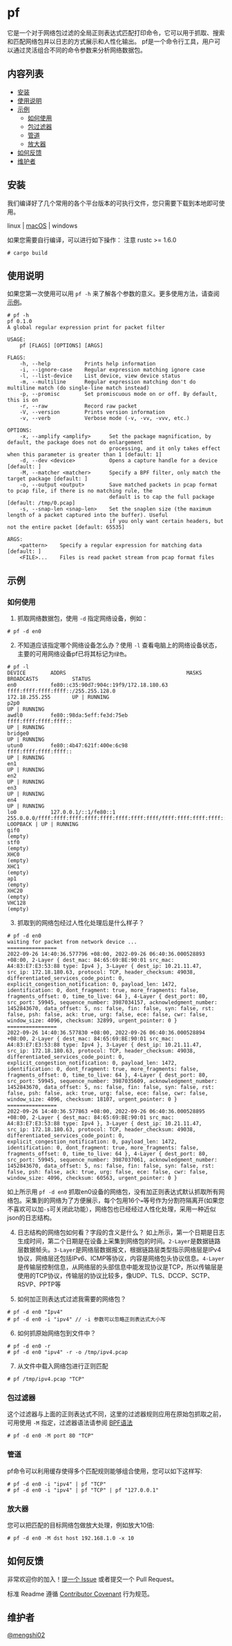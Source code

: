 # pf
它是一个对于网络包过滤的全局正则表达式匹配打印命令，它可以用于抓取、搜索和匹配网络包并以日志的方式展示和人性化输出。 pf是一个命令行工具，用户可以通过灵活组合不同的命令参数来分析网络数据包。

## 内容列表
- [安装](#安装)
- [使用说明](#使用说明)
- [示例](#示例)
    - [如何使用](#如何使用) 
    - [包过滤器](#包过滤器)
    - [管道](#管道)
    - [放大器](#放大器)
- [如何反馈](#如何反馈)
- [维护者](#维护者)

## 安装
我们编译好了几个常用的各个平台版本的可执行文件，您只需要下载到本地即可使用。

linux | [macOS](https://github.com/mengshi02/pf/raw/main/release/macos/pf) | windows

如果您需要自行编译，可以进行如下操作：
注意 rustc >= 1.6.0

```shell
# cargo build
```

## 使用说明
如果您第一次使用可以用 `pf -h` 来了解各个参数的意义。更多使用方法，请查阅[示例](#示例)。
```shell
# pf -h
pf 0.1.0
A global regular expression print for packet filter

USAGE:
    pf [FLAGS] [OPTIONS] [ARGS]

FLAGS:
    -h, --help           Prints help information
    -i, --ignore-case    Regular expression matching ignore case
    -l, --list-device    List device, view device status
    -m, --multiline      Regular expression matching don't do multiline match (do single-line match instead)
    -p, --promisc        Set promiscuous mode on or off. By default, this is on
    -r, --raw            Record raw packet
    -V, --version        Prints version information
    -v, --verb           Verbose mode (-v, -vv, -vvv, etc.)

OPTIONS:
    -x, --amplify <amplify>      Set the package magnification, by default, the package does not do enlargement
                                 processing, and it only takes effect when this parameter is greater than 1 [default: 1]
    -d, --dev <device>           Opens a capture handle for a device [default: ]
    -M, --matcher <matcher>      Specify a BPF filter, only match the target package [default: ]
    -o, --output <output>        Save matched packets in pcap format to pcap file, if there is no matching rule, the
                                 default is to cap the full package [default: /tmp/0.pcap]
    -s, --snap-len <snap-len>    Set the snaplen size (the maximum length of a packet captured into the buffer). Useful
                                 if you only want certain headers, but not the entire packet [default: 65535]

ARGS:
    <pattern>    Specify a regular expression for matching data [default: ]
    <FILE>...    Files is read packet stream from pcap format files
```

## 示例
### 如何使用
1. 抓取网络数据包，使用 `-d` 指定网络设备，例如：
```shell
# pf -d en0
```

2. 不知道应该指定哪个网络设备怎么办？使用 `-l` 查看电脑上的网络设备状态，主要的可用网络设备pf已将其标记为`绿色`。
```shell
# pf -l
DEVICE        ADDRS                                       MASKS                                                                     BROADCASTS           STATUS                      
en0           fe80::c35:90d7:904c:19f9/172.18.180.63      ffff:ffff:ffff:ffff::/255.255.128.0                                       172.18.255.255       UP | RUNNING                
p2p0                                                                                                                                                     UP | RUNNING                
awdl0         fe80::98da:5eff:fe3d:75eb                   ffff:ffff:ffff:ffff::                                                                          UP | RUNNING                
bridge0                                                                                                                                                  UP | RUNNING                
utun0         fe80::4b47:621f:400e:6c98                   ffff:ffff:ffff:ffff::                                                                          UP | RUNNING                
en1                                                                                                                                                      UP | RUNNING                
en2                                                                                                                                                      UP | RUNNING                
en3                                                                                                                                                      UP | RUNNING                
en4                                                                                                                                                      UP | RUNNING                
lo0           127.0.0.1/::1/fe80::1                       255.0.0.0/ffff:ffff:ffff:ffff:ffff:ffff:ffff:ffff/ffff:ffff:ffff:ffff::                        LOOPBACK | UP | RUNNING     
gif0                                                                                                                                                     (empty)                     
stf0                                                                                                                                                     (empty)                     
XHC0                                                                                                                                                     (empty)                     
XHC1                                                                                                                                                     (empty)                     
ap1                                                                                                                                                      (empty)                     
XHC20                                                                                                                                                    (empty)                     
VHC128                                                                                                                                                   (empty) 
```

3. 抓取到的网络包经过人性化处理后是什么样子？
```shell
# pf -d en0
waiting for packet from network device ...
================
2022-09-26 14:40:36.577796 +08:00, 2022-09-26 06:40:36.000528893 +08:00, 2-Layer { dest_mac: 84:65:69:BE:90:01 src_mac: A4:83:E7:E3:53:88 type: Ipv4 }, 3-Layer { dest_ip: 10.21.11.47, src_ip: 172.18.180.63, protocol: TCP, header_checksum: 49038, differentiated_services_code_point: 0, explicit_congestion_notification: 0, payload_len: 1472, identification: 0, dont_fragment: true, more_fragments: false, fragments_offset: 0, time_to_live: 64 }, 4-Layer { dest_port: 80, src_port: 59945, sequence_number: 3987034157, acknowledgment_number: 1452843670, data_offset: 5, ns: false, fin: false, syn: false, rst: false, psh: false, ack: true, urg: false, ece: false, cwr: false, window_size: 4096, checksum: 32899, urgent_pointer: 0 }
================
2022-09-26 14:40:36.577830 +08:00, 2022-09-26 06:40:36.000528894 +08:00, 2-Layer { dest_mac: 84:65:69:BE:90:01 src_mac: A4:83:E7:E3:53:88 type: Ipv4 }, 3-Layer { dest_ip: 10.21.11.47, src_ip: 172.18.180.63, protocol: TCP, header_checksum: 49038, differentiated_services_code_point: 0, explicit_congestion_notification: 0, payload_len: 1472, identification: 0, dont_fragment: true, more_fragments: false, fragments_offset: 0, time_to_live: 64 }, 4-Layer { dest_port: 80, src_port: 59945, sequence_number: 3987035609, acknowledgment_number: 1452843670, data_offset: 5, ns: false, fin: false, syn: false, rst: false, psh: false, ack: true, urg: false, ece: false, cwr: false, window_size: 4096, checksum: 18107, urgent_pointer: 0 }
================
2022-09-26 14:40:36.577863 +08:00, 2022-09-26 06:40:36.000528895 +08:00, 2-Layer { dest_mac: 84:65:69:BE:90:01 src_mac: A4:83:E7:E3:53:88 type: Ipv4 }, 3-Layer { dest_ip: 10.21.11.47, src_ip: 172.18.180.63, protocol: TCP, header_checksum: 49038, differentiated_services_code_point: 0, explicit_congestion_notification: 0, payload_len: 1472, identification: 0, dont_fragment: true, more_fragments: false, fragments_offset: 0, time_to_live: 64 }, 4-Layer { dest_port: 80, src_port: 59945, sequence_number: 3987037061, acknowledgment_number: 1452843670, data_offset: 5, ns: false, fin: false, syn: false, rst: false, psh: false, ack: true, urg: false, ece: false, cwr: false, window_size: 4096, checksum: 60563, urgent_pointer: 0 }
```

如上所示用 `pf -d en0` 抓取en0设备的网络包，没有加正则表达式默认抓取所有网络包。采集到的网络为了方便展示，每个包用16个`=`等号作为分割符隔离开(如果您不喜欢可以加`-s`可关闭此功能），网络包也已经经过人性化处理，采用一种近似json的日志结构。

4. 日志结构的网络包如何看？字段的含义是什么？
如上所示，第一个日期是日志生成时间，第二个日期是在设备上采集到网络包的时间。`2-Layer`是数据链路层数据帧头。`3-Layer`是网络层数据报文，根据链路层类型指示网络层是IPv4协议，网络层还包括IPv6、ICMP等协议，内容是网络包头协议信息。`4-Layer`是传输层控制信息，从网络层的头部信息中能发现协议是TCP，所以传输层是使用的TCP协议，传输层的协议比较多，像UDP、TLS、DCCP、SCTP、RSVP、PPTP等

6. 如何加正则表达式过滤我需要的网络包？
```shell
# pf -d en0 "Ipv4"
# pf -d en0 -i "ipv4" // -i 参数可以忽略正则表达式大小写
```

6. 如何抓原始网络包到文件中？
```shell
# pf -d en0 -r
# pf -d en0 "ipv4" -r -o /tmp/ipv4.pcap
```

7. 从文件中载入网络包进行正则匹配
```shell
# pf /tmp/ipv4.pcap "TCP"
```

### 包过滤器
这个过滤器与上面的正则表达式不同，这里的过滤器规则应用在原始包抓取之前，可用使用 `-M` 指定，过滤器语法请参阅 [BPF语法](https://www.ibm.com/docs/en/qsip/7.4?topic=queries-berkeley-packet-filters)
```shell
# pf -d en0 -M port 80 "TCP" 
```

### 管道
pf命令可以利用缓存使得多个匹配规则能够组合使用，您可以如下这样写:
```shell
# pf -d en0 -i "ipv4" | pf "TCP"
# pf -d en0 -i "ipv4" | pf "TCP" | pf "127.0.0.1"
```

### 放大器
您可以把匹配的目标网络包做放大处理，例如放大10倍:
```shell
# pf -d en0 -M dst host 192.168.1.0 -x 10
```

## 如何反馈

非常欢迎你的加入！[提一个 Issue](https://github.com/mengshi02/pf/issues/new) 或者提交一个 Pull Request。

标准 Readme 遵循 [Contributor Covenant](http://contributor-covenant.org/version/1/3/0/) 行为规范。


## 维护者
[@mengshi02](https://github.com/mengshi02)
